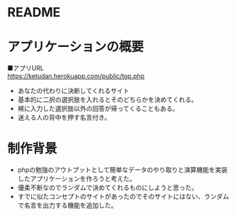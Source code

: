 # README

# アプリケーションの概要

■アプリURL<br>
https://ketudan.herokuapp.com/public/top.php

- あなたの代わりに決断してくれるサイト
- 基本的に二択の選択肢を入れるとそのどちらかを決めてくれる。
- 稀に入力した選択肢以外の回答が帰ってくることもある。
- 迷える人の背中を押す名言付き。

# 制作背景
- phpの勉強のアウトプットとして簡単なデータのやり取りと演算機能を実装したアプリケーションを作ろうと考えた。
- 優柔不断なのでランダムで決めてくれるものにしようと思った。
- すでに似たコンセプトのサイトがあったのでそのサイトにはない、ランダムで名言を出力する機能を追加した。
